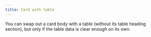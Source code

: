 ```yaml
---
title: Card with table
---
```


You can swap out a card body with a table (without its table heading section), but only if the table data is clear enough on its own.